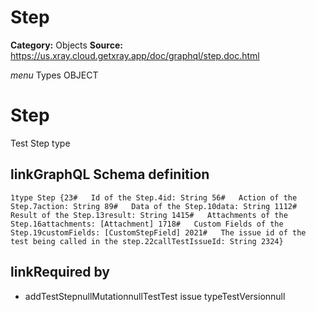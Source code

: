 # Step

**Category:** Objects
**Source:** https://us.xray.cloud.getxray.app/doc/graphql/step.doc.html

*menu* Types OBJECT
 # Step
 Test Step type

## linkGraphQL Schema definition
 `1type Step {23#   Id of the Step.4id: String 56#   Action of the Step.7action: String 89#   Data of the Step.10data: String 1112#   Result of the Step.13result: String 1415#   Attachments of the Step.16attachments: [Attachment] 1718#   Custom Fields of the Step.19customFields: [CustomStepField] 2021#   The issue id of the test being called in the step.22callTestIssueId: String 2324}`
## linkRequired by
 - addTestStepnullMutationnullTestTest issue typeTestVersionnull